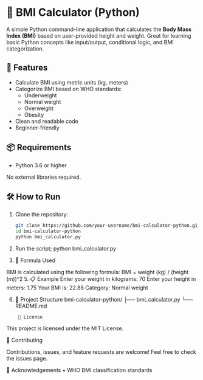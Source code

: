 # 🧮 BMI Calculator (Python)

A simple Python command-line application that calculates the **Body Mass Index (BMI)** based on user-provided height and weight. Great for learning basic Python concepts like input/output, conditional logic, and BMI categorization.

## 🚀 Features

- Calculate BMI using metric units (kg, meters)
- Categorize BMI based on WHO standards:
  - Underweight
  - Normal weight
  - Overweight
  - Obesity
- Clean and readable code
- Beginner-friendly

## 📦 Requirements

- Python 3.6 or higher

No external libraries required.

## 🛠️ How to Run

1. Clone the repository:
   ```bash
   git clone https://github.com/your-username/bmi-calculator-python.git
   cd bmi-calculator-python
   python bmi_calculator.py
2.	Run the script;
   python bmi_calculator.py

4.	🧠 Formula Used

BMI is calculated using the following formula:
        BMI = weight (kg) / (height (m))^2
5. 📋 Example
Enter your weight in kilograms: 70
Enter your height in meters: 1.75
Your BMI is: 22.86
Category: Normal weight

6. 📁 Project Structure
   bmi-calculator-python/
├── bmi_calculator.py
└── README.md

        📜 License

This project is licensed under the MIT License.

🤝 Contributing

Contributions, issues, and feature requests are welcome!
Feel free to check the issues page.

🙌 Acknowledgements
	•	WHO BMI classification standards

                
   
